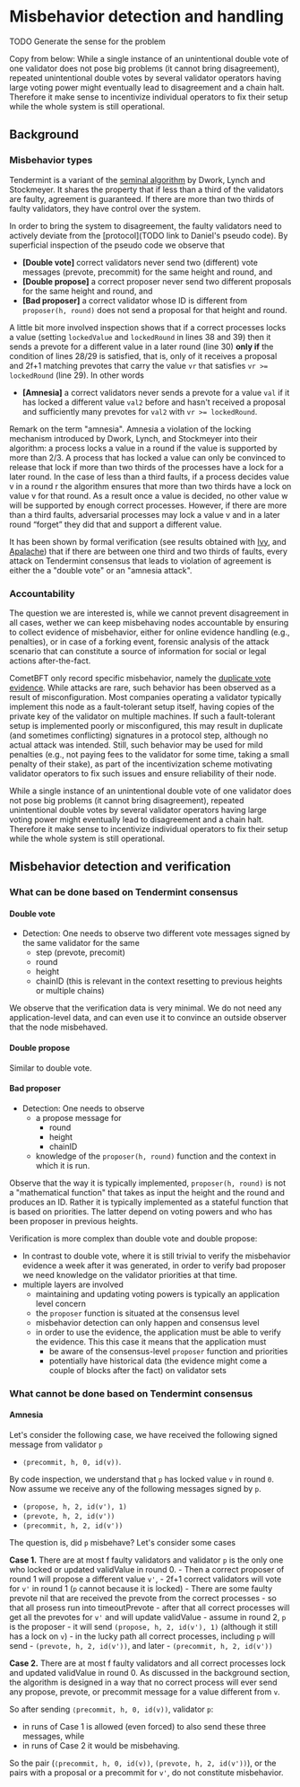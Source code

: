 # Misbehavior detection and handling

TODO Generate the sense for the problem

Copy from below:
While a single instance of an unintentional double vote of one validator does
not pose big problems (it cannot bring disagreement), repeated unintentional
double votes by several validator operators having large voting power might
eventually lead to disagreement and a chain halt. Therefore it make sense to
incentivize individual operators to fix their setup while the whole system is
still operational.

## Background

### Misbehavior types

Tendermint is a variant of the [seminal
algorithm](https://groups.csail.mit.edu/tds/papers/Lynch/MIT-LCS-TM-270.pdf) by
Dwork, Lynch and Stockmeyer. It shares the property that if less than a third of
the validators are faulty, agreement is guaranteed. If there are more than two
thirds of faulty validators, they have control over the system.

In order to bring the system to disagreement, the faulty validators need to
actively deviate from the [protocol](TODO link to Daniel's pseudo code). By
superficial inspection of the pseudo code we observe that 

- **[Double vote]** correct validators never send two (different) vote messages
  (prevote, precommit) for the same height and round, and
- **[Double propose]** a correct proposer never send two different proposals for
  the same height and round, and
- **[Bad proposer]** a correct validator whose ID is different from
  `proposer(h, round)`  does not send a proposal for that height and round.

A little bit more involved inspection shows that if a correct processes locks a
value (setting `lockedValue` and `lockedRound` in lines 38 and 39) then it sends
a prevote for a different value in a later round (line 30) **only if** the
condition of lines 28/29 is satisfied, that is, only of it receives a proposal
and 2f+1 matching prevotes that carry the value `vr` that satisfies `vr >=
lockedRound` (line 29). In other words

- **[Amnesia]** a correct validators never sends a prevote for a value `val` if
  it has locked a different value `val2` before and hasn't received a proposal
  and sufficiently many prevotes for `val2` with `vr >= lockedRound`.

Remark on the term "amnesia". Amnesia a violation of the locking mechanism
introduced by Dwork, Lynch, and Stockmeyer into their algorithm: a process locks
a value in a round if the value is supported by more than 2/3. A process that
has locked a value can only be convinced to release that lock if more than two
thirds of the processes have a lock for a later round. In the case of less than
a third faults, if a process decides value v in a round r the algorithm ensures
that more than two thirds have a lock on value v for that round. As a result
once a value is decided, no other value w will be supported by enough correct
processes. However, if there are more than a third faults, adversarial processes
may lock a value v and in a later round “forget” they did that and support a
different value.

It has been shown by formal verification (see results obtained with
[Ivy](https://github.com/cometbft/cometbft/tree/main/spec/ivy-proofs), and
[Apalache](https://github.com/cometbft/cometbft/blob/main/spec/light-client/accountability/Synopsis.md))
that if there are between one third and two thirds of faults, every attack on
Tendermint consensus that leads to violation of agreement is either the a
"double vote" or an "amnesia attack". 

### Accountability

The question we are interested is, while we cannot prevent disagreement in all
cases, wether we can keep misbehaving nodes accountable by ensuring to collect
evidence of misbehavior, either for online evidence handling (e.g., penalties),
or in case of a forking event, forensic analysis of the attack scenario that can
constitute a source of information for social or legal actions after-the-fact.

CometBFT only record specific misbehavior, namely the [duplicate vote
evidence](https://github.com/cometbft/cometbft/blob/main/spec/core/data_structures.md#duplicatevoteevidence).
While attacks are rare, such behavior has been observed as a result of
misconfiguration. Most companies operating a validator typically implement this
node as a fault-tolerant setup itself, having copies of the private key of the
validator on multiple machines. If such a fault-tolerant setup is implemented
poorly or misconfigured, this may result in duplicate (and sometimes
conflicting) signatures in a protocol step, although no actual attack was
intended. Still, such behavior may be used for mild penalties (e.g., not paying
fees to the validator for some time, taking a small penalty of their stake), as
part of the incentivization scheme motivating validator operators to fix such
issues and ensure reliability of their node. 

While a single instance of an unintentional double vote of one validator does
not pose big problems (it cannot bring disagreement), repeated unintentional
double votes by several validator operators having large voting power might
eventually lead to disagreement and a chain halt. Therefore it make sense to
incentivize individual operators to fix their setup while the whole system is
still operational.

 
## Misbehavior detection and verification

### What can be done based on Tendermint consensus

#### Double vote

- Detection: One needs to observe two different vote messages signed by the same validator
for the same
    - step (prevote, precomit)
    - round
    - height
    - chainID (this is relevant in the context resetting to previous heights or multiple chains)

We observe that the verification data is very minimal. We do not need any application-level data, and can even use it to convince an outside observer that the node misbehaved.

#### Double propose

Similar to double vote.

#### Bad proposer

- Detection: One needs to observe 
    - a propose message for
        - round
        - height
        - chainID
    - knowledge of the `proposer(h, round)` function and the context in which it is run.   

Observe that the way it is typically implemented, `proposer(h, round)` is not a "mathematical function" that takes as input the height and the round and produces an ID. Rather it is typically implemented as a stateful function that is based on priorities. The latter depend on voting powers and who has been proposer in previous heights.

Verification is more complex than double vote and double propose:

- In contrast to double vote, where it is still trivial to verify the misbehavior evidence a week after it was generated, in order to verify bad proposer we need knowledge on the validator priorities at that time. 
- multiple layers are involved
    - maintaining and updating voting powers is typically an application level concern
    - the `proposer` function is situated at the consensus level
    - misbehavior detection can only happen and consensus level
    - in order to use the evidence, the application must be able to verify the evidence. This this case it means that the application must
        - be aware of the consensus-level `proposer` function and priorities
        - potentially have historical data (the evidence might come a couple of blocks after the fact) on validator sets

### What cannot be done based on Tendermint consensus

#### Amnesia

Let's consider the following case, we have received the following signed message from validator `p`

- `⟨precommit, h, 0, id(v))`.

By code inspection, we understand that `p` has locked value `v` in round `0`.
Now assume we receive any of the following messages signed by `p`. 

- `(propose, h, 2, id(v'), 1)`
- `(prevote, h, 2, id(v'))`
- `(precommit, h, 2, id(v'))`

The question is, did `p` misbehave? Let's consider some cases

**Case 1.** There are at most f faulty validators and validator `p` is the only one who locked or updated validValue in round 0. 
    - Then a correct proposer of round 1 will propose a different value `v'`, 
    - 2f+1 correct validators will vote for `v'` in round 1 (`p` cannot because it is locked)
    - There are some faulty prevote nil that are received the prevote from the correct processes
    - so that all prosess run into timeoutPrevote
    - after that all correct processes will get all the prevotes for `v'` and will update validValue
    - assume in round 2, `p` is the proposer
        - it will send `(propose, h, 2, id(v'), 1)` (although it still has a lock on `v`)
        - in the lucky path all correct processes, including `p` will send 
            - `(prevote, h, 2, id(v'))`, and later
            - `(precommit, h, 2, id(v'))`
        
**Case 2.** There are at most f faulty validators and all correct processes lock and updated validValue in round 0. As discussed in the background section, the algorithm is designed in a way that no correct process will ever send any propose, prevote, or precommit message for a value different from `v`. 

So after sending `⟨precommit, h, 0, id(v))`, validator `p`:

- in runs of Case 1 is allowed (even forced) to also send these three messages, while
- in runs of Case 2 it would be misbehaving.

So the pair (`⟨precommit, h, 0, id(v))`, `(prevote, h, 2, id(v'))`), or the pairs with a proposal or a precommit for `v'`, do not constitute misbehavior. 


 